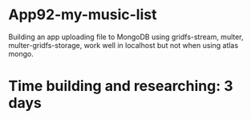 # App92-my-music-list
Building an app uploading file to MongoDB using gridfs-stream, multer, multer-gridfs-storage, work well in localhost but not when using atlas mongo.
# Time building and researching: 3 days
